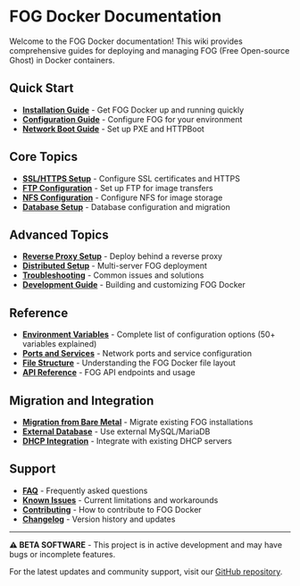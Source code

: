 # FOG Docker Documentation

Welcome to the FOG Docker documentation! This wiki provides comprehensive guides for deploying and managing FOG (Free Open-source Ghost) in Docker containers.

## Quick Start

- **[Installation Guide](installation.md)** - Get FOG Docker up and running quickly
- **[Configuration Guide](configuration.md)** - Configure FOG for your environment
- **[Network Boot Guide](network-boot.md)** - Set up PXE and HTTPBoot

## Core Topics

- **[SSL/HTTPS Setup](ssl-https.md)** - Configure SSL certificates and HTTPS
- **[FTP Configuration](ftp-configuration.md)** - Set up FTP for image transfers
- **[NFS Configuration](nfs-configuration.md)** - Configure NFS for image storage
- **[Database Setup](database-setup.md)** - Database configuration and migration

## Advanced Topics

- **[Reverse Proxy Setup](reverse-proxy.md)** - Deploy behind a reverse proxy
- **[Distributed Setup](distributed-setup.md)** - Multi-server FOG deployment
- **[Troubleshooting](troubleshooting.md)** - Common issues and solutions
- **[Development Guide](development.md)** - Building and customizing FOG Docker

## Reference

- **[Environment Variables](environment-variables.md)** - Complete list of configuration options (50+ variables explained)
- **[Ports and Services](ports-services.md)** - Network ports and service configuration
- **[File Structure](file-structure.md)** - Understanding the FOG Docker file layout
- **[API Reference](api-reference.md)** - FOG API endpoints and usage

## Migration and Integration

- **[Migration from Bare Metal](migration-bare-metal.md)** - Migrate existing FOG installations
- **[External Database](external-database.md)** - Use external MySQL/MariaDB
- **[DHCP Integration](dhcp-integration.md)** - Integrate with existing DHCP servers

## Support

- **[FAQ](faq.md)** - Frequently asked questions
- **[Known Issues](known-issues.md)** - Current limitations and workarounds
- **[Contributing](contributing.md)** - How to contribute to FOG Docker
- **[Changelog](changelog.md)** - Version history and updates

---

**⚠️ BETA SOFTWARE** - This project is in active development and may have bugs or incomplete features.

For the latest updates and community support, visit our [GitHub repository](https://github.com/88fingerslukee/fog-docker).
